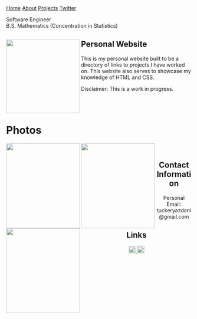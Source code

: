 <html>
<link href="main.css" rel="stylesheet">
<div class="topnav"> 
  <a class="active" href="https://tuckeryazdani.github.io/">Home</a>
  <a href="about.html">About</a>
  <a href="projects.html">Projects</a>
  <a href="twitter.html">Twitter</a>
  </div>
  <div id='1'>
  </div>
<head>
  <div align="left">
    <p class="bio">
      Software Engineer <br>
      B.S. Mathematics (Concentration in Statistics)<br>
    </p>
  </div>
</head>
  <div>
<a href="https://github.com/user-attachments/assets/4f63acd8-40df-4fc3-ac0b-fe1e4e71d68e" target="_blank" ><img src="https://github.com/user-attachments/assets/4f63acd8-40df-4fc3-ac0b-fe1e4e71d68e" class="profile" width="200" height="200" align="left"/></a>
    <h2> Personal Website </h2>
    <p> This is my personal website built to be a directory of links to projects I have worked on. This website also serves to showcase my knowledge of HTML and CSS.</p>
    <p> Disclaimer: This is a work in progress. </p>
  </div>
  <br>
      <br>
      <h1> Photos </h1>
      <a href="https://github.com/user-attachments/assets/003af456-1171-477c-8e72-4243e2ce3736" target="_blank" ><img src="https://github.com/user-attachments/assets/003af456-1171-477c-8e72-4243e2ce3736" width="200" height="230" align="left"/></a>
      <a href="https://github.com/user-attachments/assets/95afd1e8-e8a3-4340-a61d-d7a437dfcfb5" target="_blank" ><img src="https://github.com/user-attachments/assets/95afd1e8-e8a3-4340-a61d-d7a437dfcfb5" width="200" height="230" align="left"/></a>
      <a href="https://github.com/user-attachments/assets/888931a6-0389-412b-967b-9a0f51f20d61" target="_blank" ><img src="https://github.com/user-attachments/assets/888931a6-0389-412b-967b-9a0f51f20d61" width="200" height="230" align="left"/></a>
      <br>
  <center>
  <h2> Contact Information </h2>
  <p>Personal Email: tuckeryazdani@gmail.com<br></p>
    <h2> Links </h2>
  <a href="https://www.linkedin.com/in/tuckeryazdani/" target="_blank"><img src="https://user-images.githubusercontent.com/84822334/148589136-9acd742f-e004-4d54-b1b4-181f8bc7dc98.png" class="social" width="20" height="20" title="LinkedIn">
  </a><a href="https://github.com/tuckeryazdani/" target="_blank"><img src="https://user-images.githubusercontent.com/84822334/148658020-ae86cfb7-f259-4503-93fc-156a168d2a9d.png" class="social" width="20" height="20" title="GitHub"></a>
  </center>
</html>

